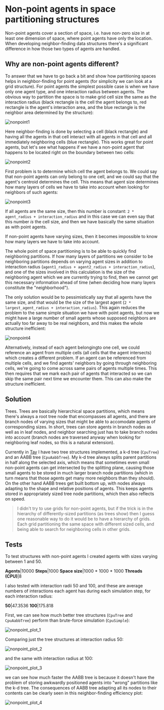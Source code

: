 # Non-point agents in space partitioning structures

Non-point agents cover a section of space, i.e. have non-zero size in at least one dimension of space, where point agents have only the location. When developing neighbor-finding data structures there's a significant difference in how those two types of agents are handled.

## Why are non-point agents different?

To answer that we have to go back a bit and show how partitioning spaces helps in neighbor-finding for point agents (for simplicity we can look at a grid structure). For point agents the simplest possible case is when we have only one agent type, and one interaction radius between agents. The obvious way to partition the space is to make grid cell size the same as the interaction radius (black rectangle is the cell the agent belongs to, red rectangle is the agent's interaction area, and the blue rectangle is the neighbor area determined by the structure):

![nonpoint1](/nonpoint1.png)

Here neighbor-finding is done by selecting a cell (black rectangle) and having all the agents in that cell interact with all agents in that cell and all immediately neighboring cells (blue rectangle). This works great for point agents, but let's see what happens if we have a non-point agent that happens to be located right on the boundary between two cells:

![nonpoint2](/nonpoint2.png)

First problem is to determine which cell the agent belongs to. We could say that non-point agents can only belong to one cell, and we could say that the agent's centroid determines the cell. This means that agent size determines how many layers of cells we have to take into account when looking for neighbors of such agents:

![nonpoint3](/nonpoint3.png)

If all agents are the same size, then this number is constant: `2 * agent_radius + interaction_radius` and in this case we can even say that this number *is* the cell size, and then we have basically the same situation as with point agents.

If non-point agents have varying sizes, then it becomes impossible to know how many layers we have to take into account.

The whole point of space partitioning is to be able to quickly find neighboring partitions. If how many layers of partitions we consider to be neighboring partitions depends on varying agent sizes in addition to interaction radius (`agent1_radius + agent2_radius + interaction_radius`), and one of the sizes involved in this calculation is the size of the neighboring agent which we are currently trying to find, then we cannot get this necessary information ahead of time (when deciding how many layers constitute the "neighborhood").

The only solution would be to pessimistically say that all agents have the same size, and that would be the size of the largest agent (`2 * largest_agent_radius + interaction_radius`). This again reduces the problem to the same simple situation we have with point agents, but now we might have a large number of small agents whose supposed neighbors are actually too far away to be real neighbors, and this makes the whole structure inefficient:

![nonpoint4](/nonpoint4.png)

Alternatively, instead of each agent belongingto one cell, we could reference an agent from multiple cells (all cells that the agent intersects) which creates a different problem. If an agent can be referenced from multiple cells, and we find agents' neighbors by going through neighboring cells, we're going to come across same pairs of agents multiple times. This then requires that we mark each pair of agents that interacted so we can skip the same pair next time we encounter them. This can also make the structure inefficient.

## Solution

Trees. Trees are basically hierarchical space partitions, which means there's always a root tree node that encompasses all agents, and there are branch nodes of varying sizes that might be able to accomodate agents of corresponding sizes. In short, trees can store agents in branch nodes as well as in leaf nodes, and neighbor searching just has to take branch nodes into account (branch nodes are traversed anyway when looking for neighboring leaf nodes, so this is a natural extension).

Currently in [Tay](https://github.com/bcace/tay) I have two tree structures implemented, a k-d tree (`CpuTree`) and an AABB tree (`CpuAabbTree`). My k-d tree always splits parent partitions in half along the selected axis, which means that sometimes even small non-point agents can get intersected by the splitting plane, causing those small agents to be stored in much larger branch node partitions (which in turn means that those agents get many more neighbors than they should). On the other hand AABB trees get built bottom up, with nodes always adapting to the shape and relative positions of agents. This keeps agents stored in appropriately sized tree node partitions, which then also reflects on speed.

> I didn't try to use grids for non-point agents, but if the trick is in the hierarchy of differently-sized partitions (as trees show) then I guess one reasonable way to do it would be to have a hierarchy of grids. Each grid partitioning the same space with different sized cells, and being able to search for neighboring cells in other grids.

## Tests

To test structures with non-point agents I created agents with sizes varying between 1 and 50.

**Agents**|10000
**Steps**|1000
**Space size**|1000 * 1000 * 1000
**Threads (CPU)**|8

I also tested with interaction radii 50 and 100, and these are average numbers of interactions each agent has during each simulation step, for each interaction radius:

**50**|47.3536
**100**|175.818

First, we can see how much better tree structures (`CpuTree` and `CpuAabbTree`) perform than brute-force simulation (`CpuSimple`):

![nonpoint_plot_1](/nonpoint_plot_1.png)

Comparing just the tree structures at interaction radius 50:

![nonpoint_plot_2](/nonpoint_plot_2.png)

and the same with interaction radius at 100:

![nonpoint_plot_3](/nonpoint_plot_3.png)

we can see how much faster the AABB tree is because it doesn't have the problem of storing awkwardly positioned agents into "wrong" partitions like the k-d tree. The consequences of AABB tree adapting all its nodes to their contents can be clearly seen in this neighbor-finding efficiency plot:

![nonpoint_plot_4](/nonpoint_plot_4.png)

